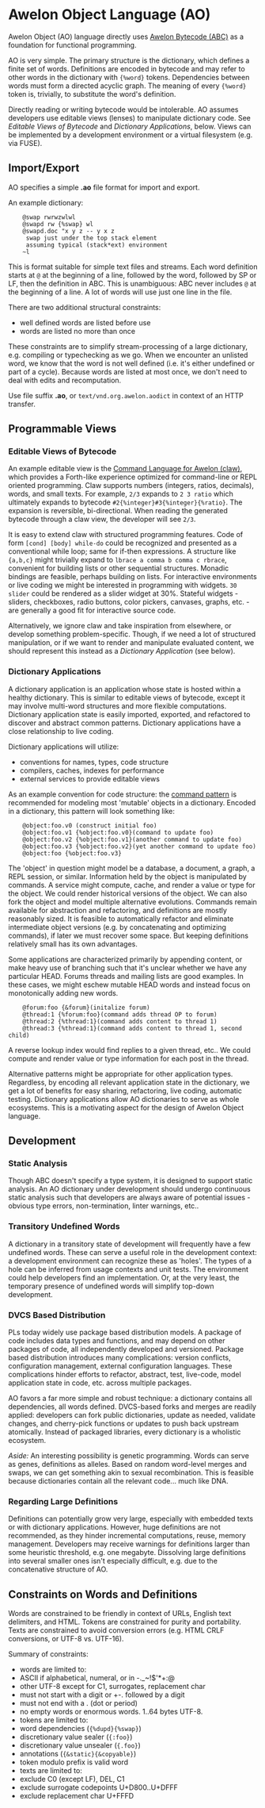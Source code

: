 # Awelon Object Language (AO)

Awelon Object (AO) language directly uses [Awelon Bytecode (ABC)](AboutABC.md) as a foundation for functional programming. 

AO is very simple. The primary structure is the dictionary, which defines a finite set of words. Definitions are encoded in bytecode and may refer to other words in the dictionary with `{%word}` tokens. Dependencies between words must form a directed acyclic graph. The meaning of every `{%word}` token is, trivially, to substitute the word's definition. 

Directly reading or writing bytecode would be intolerable. AO assumes developers use editable views (lenses) to manipulate dictionary code. See *Editable Views of Bytecode* and *Dictionary Applications*, below. Views can be implemented by a development environment or a virtual filesystem (e.g. via FUSE).

## Import/Export

AO specifies a simple **.ao** file format for import and export. 

An example dictionary:

        @swap rwrwzwlwl
        @swapd rw {%swap} wl
        @swapd.doc "x y z -- y x z
         swap just under the top stack element
         assuming typical (stack*ext) environment
        ~l

This is format suitable for simple text files and streams. Each word definition starts at `@` at the beginning of a line, followed by the word, followed by SP or LF, then the definition in ABC. This is unambiguous: ABC never includes `@` at the beginning of a line. A lot of words will use just one line in the file.

There are two additional structural constraints:

* well defined words are listed before use
* words are listed no more than once

These constraints are to simplify stream-processing of a large dictionary, e.g. compiling or typechecking as we go. When we encounter an unlisted word, we know that the word is not well defined (i.e. it's either undefined or part of a cycle). Because words are listed at most once, we don't need to deal with edits and recomputation.

Use file suffix **.ao**, or `text/vnd.org.awelon.aodict` in context of an HTTP transfer. 

## Programmable Views

### Editable Views of Bytecode

An example editable view is the [Command Language for Awelon (claw)](CommandLine.md), which provides a Forth-like experience optimized for command-line or REPL oriented programming. Claw supports numbers (integers, ratios, decimals), words, and small texts. For example, `2/3` expands to `2 3 ratio` which ultimately expands to bytecode `#2{%integer}#3{%integer}{%ratio}`. The expansion is reversible, bi-directional. When reading the generated bytecode through a claw view, the developer will see `2/3`.

It is easy to extend claw with structured programming features. Code of form `[cond] [body] while-do` could be recognized and presented as a conventional while loop; same for if-then expressions. A structure like `{a,b,c}` might trivially expand to `lbrace a comma b comma c rbrace`, convenient for building lists or other sequential structures. Monadic bindings are feasible, perhaps building on lists. For interactive environments or live coding we might be interested in programming with widgets. `30 slider` could be rendered as a slider widget at 30%. Stateful widgets - sliders, checkboxes, radio buttons, color pickers, canvases, graphs, etc. - are generally a good fit for interactive source code.

Alternatively, we ignore claw and take inspiration from elsewhere, or develop something problem-specific. Though, if we need a lot of structured manipulation, or if we want to render and manipulate evaluated content, we should represent this instead as a *Dictionary Application* (see below).

### Dictionary Applications

A dictionary application is an application whose state is hosted within a healthy dictionary. This is similar to editable views of bytecode, except it may involve multi-word structures and more flexible computations. Dictionary application state is easily imported, exported, and refactored to discover and abstract common patterns. Dictionary applications have a close relationship to live coding.

Dictionary applications will utilize: 

* conventions for names, types, code structure 
* compilers, caches, indexes for performance
* external services to provide editable views

As an example convention for code structure: the [command pattern](https://en.wikipedia.org/wiki/Command_pattern) is recommended for modeling most 'mutable' objects in a dictionary. Encoded in a dictionary, this pattern will look something like:

        @object:foo.v0 (construct initial foo)
        @object:foo.v1 {%object:foo.v0}(command to update foo)
        @object:foo.v2 {%object:foo.v1}(another command to update foo)
        @object:foo.v3 {%object:foo.v2}(yet another command to update foo)
        @object:foo {%object:foo.v3}

The 'object' in question might model be a database, a document, a graph, a REPL session, or similar. Information held by the object is manipulated by commands. A service might compute, cache, and render a value or type for the object. We could render historical versions of the object. We can also fork the object and model multiple alternative evolutions. Commands remain available for abstraction and refactoring, and definitions are mostly reasonably sized. It is feasible to automatically refactor and eliminate intermediate object versions (e.g. by concatenating and optimizing commands), if later we must recover some space. But keeping definitions relatively small has its own advantages.

Some applications are characterized primarily by appending content, or make heavy use of branching such that it's unclear whether we have any particular HEAD. Forums threads and mailing lists are good examples. In these cases, we might eschew mutable HEAD words and instead focus on monotonically adding new words. 

        @forum:foo {&forum}(initalize forum)
        @thread:1 {%forum:foo}(command adds thread OP to forum)
        @thread:2 {%thread:1}(command adds content to thread 1)
        @thread:3 {%thread:1}(command adds content to thread 1, second child)

A reverse lookup index would find replies to a given thread, etc.. We could compute and render value or type information for each post in the thread.

Alternative patterns might be appropriate for other application types. Regardless, by encoding all relevant application state in the dictionary, we get a lot of benefits for easy sharing, refactoring, live coding, automatic testing. Dictionary applications allow AO dictionaries to serve as whole ecosystems. This is a motivating aspect for the design of Awelon Object language.

## Development 

### Static Analysis

Though ABC doesn't specify a type system, it is designed to support static analysis. An AO dictionary under development should undergo continuous static analysis such that developers are always aware of potential issues - obvious type errors, non-termination, linter warnings, etc.. 

### Transitory Undefined Words

A dictionary in a transitory state of development will frequently have a few undefined words. These can serve a useful role in the development context: a development environment can recognize these as 'holes'. The types of a hole can be inferred from usage contexts and unit tests. The environment could help developers find an implementation. Or, at the very least, the temporary presence of undefined words will simplify top-down development. 

### DVCS Based Distribution

PLs today widely use package based distribution models. A package of code includes data types and functions, and may depend on other packages of code, all independently developed and versioned. Package based distribution introduces many complications: version conflicts, configuration management, external configuration languages. These complications hinder efforts to refactor, abstract, test, live-code, model application state in code, etc. across multiple packages. 

AO favors a far more simple and robust technique: a dictionary contains all dependencies, all words defined. DVCS-based forks and merges are readily applied: developers can fork public dictionaries, update as needed, validate changes, and cherry-pick functions or updates to push back upstream atomically. Instead of packaged libraries, every dictionary is a wholistic ecosystem. 

*Aside:* An interesting possibility is genetic programming. Words can serve as genes, definitions as alleles. Based on random word-level merges and swaps, we can get something akin to sexual recombination. This is feasible because dictionaries contain all the relevant code... much like DNA.

### Regarding Large Definitions

Definitions can potentially grow very large, especially with embedded texts or with dictionary applications. However, huge definitions are not recommended, as they hinder incremental computations, reuse, memory management. Developers may receive warnings for definitions larger than some heuristic threshold, e.g. one megabyte. Dissolving large definitions into several smaller ones isn't especially difficult, e.g. due to the concatenative structure of AO.

## Constraints on Words and Definitions

Words are constrained to be friendly in context of URLs, English text delimiters, and HTML. Tokens are constrained for purity and portability. Texts are constrained to avoid conversion errors (e.g. HTML CRLF conversions, or UTF-8 vs. UTF-16). 

Summary of constraints:

* words are limited to:
 * ASCII if alphabetical, numeral, or in -._~!$'*+:@
 * other UTF-8 except for C1, surrogates, replacement char
 * must not start with a digit or +-. followed by a digit
 * must not end with a . (dot or period)
 * no empty words or enormous words. 1..64 bytes UTF-8.
* tokens are limited to:
 * word dependencies (`{%dupd}{%swap}`)
 * discretionary value sealer (`{:foo}`)
 * discretionary value unsealer (`{.foo}`)
 * annotations (`{&static}{&copyable}`)
 * token modulo prefix is valid word
* texts are limited to:
 * exclude C0 (except LF), DEL, C1
 * exclude surrogate codepoints U+D800..U+DFFF
 * exclude replacement char U+FFFD
